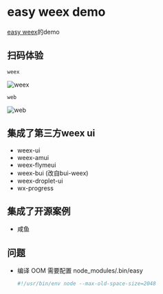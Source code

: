 # easy weex demo
  [easy weex](https://github.com/snice/easy-weex)的demo

## 扫码体验

    weex

![weex](https://oss.zhuzhe.wang/imgs/3071542550029_.pic_hd.jpg)

    web
![web](https://oss.zhuzhe.wang/imgs/3091542550275_.pic_hd.jpg)

## 集成了第三方weex ui

* weex-ui
* weex-amui
* weex-flymeui
* weex-bui (改自bui-weex)
* weex-droplet-ui
* wx-progress

## 集成了开源案例

* 咸鱼


## 问题

* 编译 OOM
    需要配置 node_modules/.bin/easy
    
    ```sh
    #!/usr/bin/env node --max-old-space-size=2048
    ```
